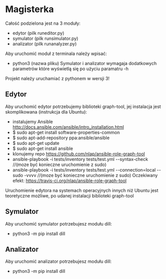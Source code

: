 # Magisterka

Całość podzielona jest na 3 moduły:
* edytor (pilk runeditor.py)
* symulator (pilk runsimulator.py)
* analizator (pilk runanalyzer.py)

Aby uruchomić moduł z terminala należy wpisać:
* python3 (nazwa pliku)
Symulator i analizator wymagaja dodatkowych parametrów które wyświetlą się po użyciu paramatru -h

Projekt należy uruchamiać z pythonem w wersji 3!

## Edytor

Aby uruchomić edytor potrzebujemy biblioteki graph-tool, jej instalacja jest skomplikowana (instrukcja dla Ubuntu):
* instalujemy Ansible http://docs.ansible.com/ansible/intro_installation.html
* $ sudo apt-get install software-properties-common
* $ sudo apt-add-repository ppa:ansible/ansible
* $ sudo apt-get update
* $ sudo apt-get install ansible
* klonujemy repo https://github.com/nlap/ansible-role-graph-tool
* ansible-playbook -i tests/inventory tests/test.yml --syntax-check //(moze być konieczne uruchomienie z sudo)
* ansible-playbook -i tests/inventory tests/test.yml --connection=local --sudo -vvvv //(moze być konieczne uruchomienie z sudo)
Oczekiwany efekt: https://travis-ci.org/nlap/ansible-role-graph-tool

Uruchomienie edytora na systemach operacyjnych innych niż Ubuntu jest teoretyczne możliwe, po udanej instalacji biblioteki graph-tool

## Symulator

Aby uruchomić symulator potrzebujesz modułu dill:
* python3 -m pip install dill

## Analizator

Aby uruchomić analizator potrzebujesz modułu dill:
* python3 -m pip install dill